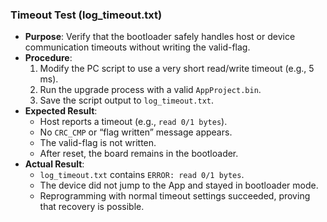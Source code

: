 ### Timeout Test (log_timeout.txt)

- **Purpose**: Verify that the bootloader safely handles host or device communication timeouts without writing the valid-flag.  
- **Procedure**:  
  1. Modify the PC script to use a very short read/write timeout (e.g., 5 ms).  
  2. Run the upgrade process with a valid `AppProject.bin`.  
  3. Save the script output to `log_timeout.txt`.  
- **Expected Result**:  
  - Host reports a timeout (e.g., `read 0/1 bytes`).  
  - No `CRC_CMP` or “flag written” message appears.  
  - The valid-flag is not written.  
  - After reset, the board remains in the bootloader.  
- **Actual Result**:  
  - `log_timeout.txt` contains `ERROR: read 0/1 bytes`.  
  - The device did not jump to the App and stayed in bootloader mode.  
  - Reprogramming with normal timeout settings succeeded, proving that recovery is possible.

